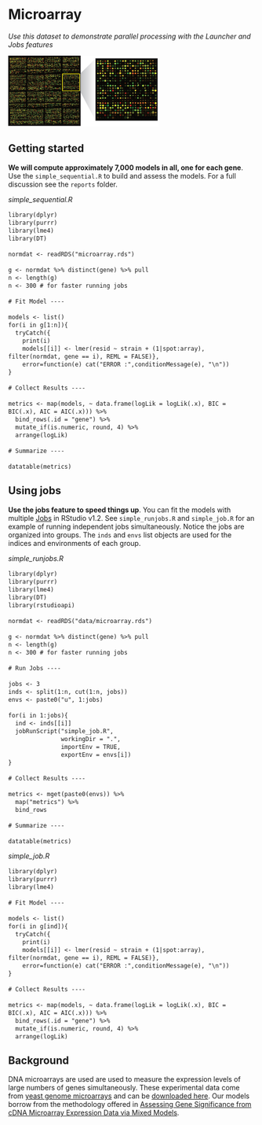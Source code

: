 # Microarray

*Use this dataset to demonstrate parallel processing with the Launcher and Jobs features*

![](data/microarray.png)


## Getting started

**We will compute approximately 7,000 models in all, one for each gene**. Use the `simple_sequential.R` to build and assess the models. For a full discussion see the `reports` folder.

*simple_sequential.R*

```{r}
library(dplyr)
library(purrr)
library(lme4)
library(DT)

normdat <- readRDS("microarray.rds")

g <- normdat %>% distinct(gene) %>% pull
n <- length(g)
n <- 300 # for faster running jobs

# Fit Model ----

models <- list()
for(i in g[1:n]){
  tryCatch({
    print(i)
    models[[i]] <- lmer(resid ~ strain + (1|spot:array), filter(normdat, gene == i), REML = FALSE)},
    error=function(e) cat("ERROR :",conditionMessage(e), "\n"))
}

# Collect Results ----

metrics <- map(models, ~ data.frame(logLik = logLik(.x), BIC = BIC(.x), AIC = AIC(.x))) %>%
  bind_rows(.id = "gene") %>%
  mutate_if(is.numeric, round, 4) %>%
  arrange(logLik)

# Summarize ----

datatable(metrics)
```

## Using jobs

**Use the jobs feature to speed things up**. You can fit the models with multiple [Jobs](https://blog.rstudio.com/2019/03/14/rstudio-1-2-jobs/) in RStudio v1.2. See `simple_runjobs.R` and `simple_job.R` for an example of running independent jobs simultaneously. Notice the jobs are organized into groups. The `inds` and `envs` list objects are used for the indices and environments of each group.

*simple_runjobs.R*

```{r}
library(dplyr)
library(purrr)
library(lme4)
library(DT)
library(rstudioapi)

normdat <- readRDS("data/microarray.rds")

g <- normdat %>% distinct(gene) %>% pull
n <- length(g)
n <- 300 # for faster running jobs

# Run Jobs ----

jobs <- 3
inds <- split(1:n, cut(1:n, jobs))
envs <- paste0("u", 1:jobs)

for(i in 1:jobs){
  ind <- inds[[i]]
  jobRunScript("simple_job.R", 
               workingDir = ".", 
               importEnv = TRUE, 
               exportEnv = envs[i])
}

# Collect Results ----

metrics <- mget(paste0(envs)) %>%
  map("metrics") %>%
  bind_rows

# Summarize ----

datatable(metrics)
```

*simple_job.R*

```{r}
library(dplyr)
library(purrr)
library(lme4)

# Fit Model ----

models <- list()
for(i in g[ind]){
  tryCatch({
    print(i)
    models[[i]] <- lmer(resid ~ strain + (1|spot:array), filter(normdat, gene == i), REML = FALSE)},
    error=function(e) cat("ERROR :",conditionMessage(e), "\n"))
}

# Collect Results ----

metrics <- map(models, ~ data.frame(logLik = logLik(.x), BIC = BIC(.x), AIC = AIC(.x))) %>%
  bind_rows(.id = "gene") %>%
  mutate_if(is.numeric, round, 4) %>%
  arrange(logLik)
```

## Background

DNA microarrays are used are used to measure the expression levels of large numbers of genes simultaneously. These experimental data come from [yeast genome microarrays](https://www.pnas.org/content/pnas/97/7/3364.full.pdf) and can be [downloaded here](http://genome-www.stanford.edu/swisnf/). Our models borrow from the methodology offered in [Assessing Gene Significance from cDNA Microarray Expression Data via Mixed Models](https://pdfs.semanticscholar.org/608a/4dc9f2464942030cb860a84ddcb215691188.pdf?_ga=2.38984291.1957266298.1552698540-1237907384.1552698540).

